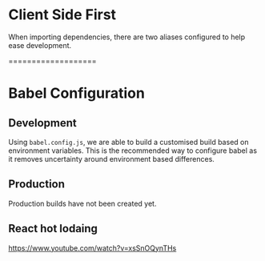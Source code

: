 # Client Side First
When importing dependencies, there are two aliases configured to help ease development.


===================


# Babel Configuration
## Development
Using `babel.config.js`, we are able to build a customised build based on environment variables. This is the recommended way to configure babel as it removes uncertainty around environment based differences.



## Production
Production builds have not been created yet.

## React hot lodaing
https://www.youtube.com/watch?v=xsSnOQynTHs